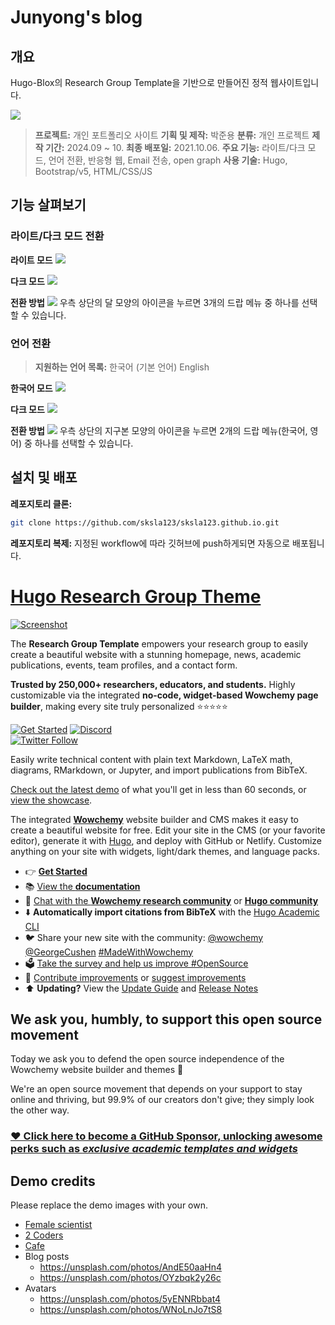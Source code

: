 # Junyong's blog

## 개요
Hugo-Blox의 Research Group Template을 기반으로 만들어진 정적 웹사이트입니다.

![](https://github.com/sksla123/sksla123.github.io/blob/main/images/example.png)

> **프로젝트:** 개인 포트폴리오 사이트
> **기획 및 제작:** 박준용
> **분류:** 개인 프로젝트
> **제작 기간:** 2024.09 ~ 10.
> **최종 배포일:** 2021.10.06.
> **주요 기능:** 라이트/다크 모드, 언어 전환, 반응형 웹, Email 전송, open graph
> **사용 기술:** Hugo, Bootstrap/v5, HTML/CSS/JS

## 기능 살펴보기

### 라이트/다크 모드 전환

**라이트 모드**
![](https://github.com/sksla123/sksla123.github.io/blob/main/images/light.png)

**다크 모드**
![](https://github.com/sksla123/sksla123.github.io/blob/main/images/dark.png)

**전환 방법**
![](https://github.com/sksla123/sksla123.github.io/blob/main/images/day_night_conv.png)
우측 상단의 달 모양의 아이콘을 누르면 3개의 드랍 메뉴 중 하나를 선택할 수 있습니다.

### 언어 전환

> **지원하는 언어 목록:**
> 한국어 (기본 언어)
> English

**한국어 모드**
![](https://github.com/sksla123/sksla123.github.io/blob/main/images/light.png)

**다크 모드**
![](https://github.com/sksla123/sksla123.github.io/blob/main/images/eng.png)

**전환 방법**
![](https://github.com/sksla123/sksla123.github.io/blob/main/images/lang_conv.png)
우측 상단의 지구본 모양의 아이콘을 누르면 2개의 드랍 메뉴(한국어, 영어) 중 하나를 선택할 수 있습니다.

## 설치 및 배포

**레포지토리 클론:**
```bash
git clone https://github.com/sksla123/sksla123.github.io.git
```
**레포지토리 복제:**
지정된 workflow에 따라 깃허브에 push하게되면 자동으로 배포됩니다.




# [Hugo Research Group Theme](https://github.com/wowchemy/starter-hugo-research-group)

[![Screenshot](preview.png)](https://hugoblox.com/hugo-themes/)

The **Research Group Template** empowers your research group to easily create a beautiful website with a stunning homepage, news, academic publications, events, team profiles, and a contact form.

️**Trusted by 250,000+ researchers, educators, and students.** Highly customizable via the integrated **no-code, widget-based Wowchemy page builder**, making every site truly personalized ⭐⭐⭐⭐⭐

[![Get Started](https://img.shields.io/badge/-Get%20started-ff4655?style=for-the-badge)](https://hugoblox.com/hugo-themes/)
[![Discord](https://img.shields.io/discord/722225264733716590?style=for-the-badge)](https://discord.com/channels/722225264733716590/742892432458252370/742895548159492138)  
[![Twitter Follow](https://img.shields.io/twitter/follow/GetResearchDev?label=Follow%20on%20Twitter)](https://twitter.com/wowchemy)

Easily write technical content with plain text Markdown, LaTeX math, diagrams, RMarkdown, or Jupyter, and import publications from BibTeX.

[Check out the latest demo](https://research-group.netlify.app/) of what you'll get in less than 60 seconds, or [view the showcase](https://hugoblox.com/creators/).

The integrated [**Wowchemy**](https://hugoblox.com) website builder and CMS makes it easy to create a beautiful website for free. Edit your site in the CMS (or your favorite editor), generate it with [Hugo](https://github.com/gohugoio/hugo), and deploy with GitHub or Netlify. Customize anything on your site with widgets, light/dark themes, and language packs.

- 👉 [**Get Started**](https://hugoblox.com/hugo-themes/)
- 📚 [View the **documentation**](https://docs.hugoblox.com/)
- 💬 [Chat with the **Wowchemy research community**](https://discord.gg/z8wNYzb) or [**Hugo community**](https://discourse.gohugo.io)
- ⬇️ **Automatically import citations from BibTeX** with the [Hugo Academic CLI](https://github.com/GetRD/academic-file-converter)
- 🐦 Share your new site with the community: [@wowchemy](https://twitter.com/wowchemy) [@GeorgeCushen](https://twitter.com/GeorgeCushen) [#MadeWithWowchemy](https://twitter.com/search?q=%23MadeWithWowchemy&src=typed_query)
- 🗳 [Take the survey and help us improve #OpenSource](https://forms.gle/NioD9VhUg7PNmdCAA)
- 🚀 [Contribute improvements](https://github.com/HugoBlox/hugo-blox-builder/blob/main/CONTRIBUTING.md) or [suggest improvements](https://github.com/HugoBlox/hugo-blox-builder/issues)
- ⬆️ **Updating?** View the [Update Guide](https://docs.hugoblox.com/hugo-tutorials/update/) and [Release Notes](https://github.com/HugoBlox/hugo-blox-builder/releases)

## We ask you, humbly, to support this open source movement

Today we ask you to defend the open source independence of the Wowchemy website builder and themes 🐧

We're an open source movement that depends on your support to stay online and thriving, but 99.9% of our creators don't give; they simply look the other way.

### [❤️ Click here to become a GitHub Sponsor, unlocking awesome perks such as _exclusive academic templates and widgets_](https://github.com/sponsors/gcushen)

## Demo credits

Please replace the demo images with your own.

- [Female scientist](https://unsplash.com/photos/uVnRa6mOLOM)
- [2 Coders](https://unsplash.com/photos/kwzWjTnDPLk)
- [Cafe](https://unsplash.com/photos/RnDGGnMEOao)
- Blog posts
  - https://unsplash.com/photos/AndE50aaHn4
  - https://unsplash.com/photos/OYzbqk2y26c
- Avatars
  - https://unsplash.com/photos/5yENNRbbat4
  - https://unsplash.com/photos/WNoLnJo7tS8
